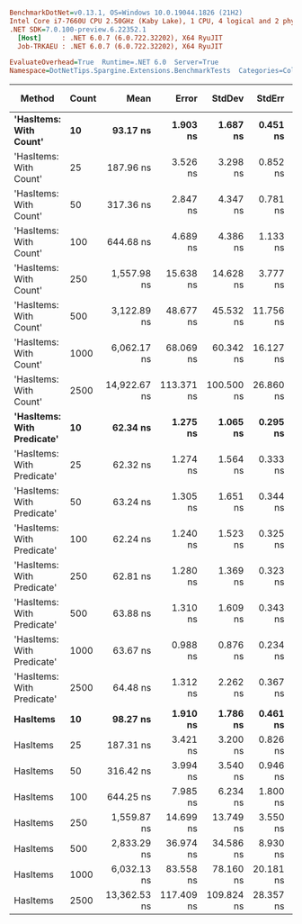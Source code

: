 ``` ini

BenchmarkDotNet=v0.13.1, OS=Windows 10.0.19044.1826 (21H2)
Intel Core i7-7660U CPU 2.50GHz (Kaby Lake), 1 CPU, 4 logical and 2 physical cores
.NET SDK=7.0.100-preview.6.22352.1
  [Host]     : .NET 6.0.7 (6.0.722.32202), X64 RyuJIT
  Job-TRKAEU : .NET 6.0.7 (6.0.722.32202), X64 RyuJIT

EvaluateOverhead=True  Runtime=.NET 6.0  Server=True  
Namespace=DotNetTips.Spargine.Extensions.BenchmarkTests  Categories=Collections  

```
|                     Method | Count |         Mean |      Error |     StdDev |    StdErr |          Min |           Q1 |       Median |           Q3 |          Max |         Op/s | CI99.9% Margin | Iterations | Kurtosis | MValue | Skewness | Rank | LogicalGroup | Baseline |  Gen 0 | Code Size | Allocated |
|--------------------------- |------ |-------------:|-----------:|-----------:|----------:|-------------:|-------------:|-------------:|-------------:|-------------:|-------------:|---------------:|-----------:|---------:|-------:|---------:|-----:|------------- |--------- |-------:|----------:|----------:|
|     **&#39;HasItems: With Count&#39;** |    **10** |     **93.17 ns** |   **1.903 ns** |   **1.687 ns** |  **0.451 ns** |     **90.48 ns** |     **92.23 ns** |     **92.68 ns** |     **94.23 ns** |     **96.43 ns** | **10,733,482.4** |      **1.9031 ns** |      **14.00** |    **2.167** |  **2.000** |   **0.4961** |    **2** |            ***** |       **No** | **0.0043** |     **218 B** |      **40 B** |
|     &#39;HasItems: With Count&#39; |    25 |    187.96 ns |   3.526 ns |   3.298 ns |  0.852 ns |    181.11 ns |    185.32 ns |    187.77 ns |    190.84 ns |    192.69 ns |  5,320,294.8 |      3.5261 ns |      15.00 |    2.029 |  2.000 |  -0.2725 |    4 |            * |       No | 0.0043 |     218 B |      40 B |
|     &#39;HasItems: With Count&#39; |    50 |    317.36 ns |   2.847 ns |   4.347 ns |  0.781 ns |    310.18 ns |    313.47 ns |    316.51 ns |    320.26 ns |    326.98 ns |  3,150,964.6 |      2.8469 ns |      31.00 |    2.542 |  2.000 |   0.6248 |    5 |            * |       No | 0.0043 |     218 B |      40 B |
|     &#39;HasItems: With Count&#39; |   100 |    644.68 ns |   4.689 ns |   4.386 ns |  1.133 ns |    635.22 ns |    642.29 ns |    645.67 ns |    648.04 ns |    649.75 ns |  1,551,165.7 |      4.6892 ns |      15.00 |    2.367 |  2.000 |  -0.7387 |    6 |            * |       No | 0.0038 |     218 B |      40 B |
|     &#39;HasItems: With Count&#39; |   250 |  1,557.98 ns |  15.638 ns |  14.628 ns |  3.777 ns |  1,534.88 ns |  1,546.47 ns |  1,560.14 ns |  1,569.32 ns |  1,576.91 ns |    641,857.2 |     15.6377 ns |      15.00 |    1.437 |  2.000 |  -0.2382 |    7 |            * |       No | 0.0038 |     218 B |      40 B |
|     &#39;HasItems: With Count&#39; |   500 |  3,122.89 ns |  48.677 ns |  45.532 ns | 11.756 ns |  3,057.57 ns |  3,088.09 ns |  3,124.80 ns |  3,151.48 ns |  3,207.54 ns |    320,215.8 |     48.6770 ns |      15.00 |    1.856 |  2.000 |   0.1699 |    9 |            * |       No | 0.0038 |     218 B |      40 B |
|     &#39;HasItems: With Count&#39; |  1000 |  6,062.17 ns |  68.069 ns |  60.342 ns | 16.127 ns |  5,967.27 ns |  6,022.29 ns |  6,067.12 ns |  6,125.33 ns |  6,132.66 ns |    164,957.6 |     68.0695 ns |      14.00 |    1.433 |  2.000 |  -0.1945 |   10 |            * |       No |      - |     218 B |      40 B |
|     &#39;HasItems: With Count&#39; |  2500 | 14,922.67 ns | 113.371 ns | 100.500 ns | 26.860 ns | 14,708.15 ns | 14,881.63 ns | 14,932.57 ns | 14,970.41 ns | 15,078.78 ns |     67,012.1 |    113.3706 ns |      14.00 |    2.475 |  2.000 |  -0.3449 |   12 |            * |       No |      - |     218 B |      40 B |
| **&#39;HasItems: With Predicate&#39;** |    **10** |     **62.34 ns** |   **1.275 ns** |   **1.065 ns** |  **0.295 ns** |     **60.13 ns** |     **62.08 ns** |     **62.29 ns** |     **63.10 ns** |     **64.47 ns** | **16,040,414.1** |      **1.2751 ns** |      **13.00** |    **2.876** |  **2.000** |  **-0.0712** |    **1** |            ***** |       **No** | **0.0044** |     **696 B** |      **40 B** |
| &#39;HasItems: With Predicate&#39; |    25 |     62.32 ns |   1.274 ns |   1.564 ns |  0.333 ns |     59.92 ns |     61.06 ns |     62.34 ns |     63.00 ns |     65.96 ns | 16,045,370.0 |      1.2736 ns |      22.00 |    2.946 |  2.000 |   0.5968 |    1 |            * |       No | 0.0044 |     696 B |      40 B |
| &#39;HasItems: With Predicate&#39; |    50 |     63.24 ns |   1.305 ns |   1.651 ns |  0.344 ns |     59.99 ns |     62.18 ns |     63.20 ns |     64.21 ns |     66.53 ns | 15,811,850.0 |      1.3053 ns |      23.00 |    2.208 |  2.000 |  -0.0061 |    1 |            * |       No | 0.0043 |     696 B |      40 B |
| &#39;HasItems: With Predicate&#39; |   100 |     62.24 ns |   1.240 ns |   1.523 ns |  0.325 ns |     60.25 ns |     61.08 ns |     61.84 ns |     63.05 ns |     65.72 ns | 16,065,548.7 |      1.2400 ns |      22.00 |    2.682 |  2.000 |   0.7782 |    1 |            * |       No | 0.0043 |     696 B |      40 B |
| &#39;HasItems: With Predicate&#39; |   250 |     62.81 ns |   1.280 ns |   1.369 ns |  0.323 ns |     60.78 ns |     61.64 ns |     63.15 ns |     63.95 ns |     65.00 ns | 15,920,330.4 |      1.2797 ns |      18.00 |    1.475 |  2.000 |  -0.0776 |    1 |            * |       No | 0.0044 |     696 B |      40 B |
| &#39;HasItems: With Predicate&#39; |   500 |     63.88 ns |   1.310 ns |   1.609 ns |  0.343 ns |     62.11 ns |     62.52 ns |     63.65 ns |     64.35 ns |     67.72 ns | 15,654,386.9 |      1.3102 ns |      22.00 |    3.131 |  2.000 |   1.0283 |    1 |            * |       No | 0.0043 |     696 B |      40 B |
| &#39;HasItems: With Predicate&#39; |  1000 |     63.67 ns |   0.988 ns |   0.876 ns |  0.234 ns |     62.03 ns |     63.08 ns |     63.60 ns |     64.25 ns |     65.00 ns | 15,705,853.3 |      0.9885 ns |      14.00 |    1.899 |  2.000 |  -0.1393 |    1 |            * |       No | 0.0043 |     696 B |      40 B |
| &#39;HasItems: With Predicate&#39; |  2500 |     64.48 ns |   1.312 ns |   2.262 ns |  0.367 ns |     61.19 ns |     62.89 ns |     64.04 ns |     65.92 ns |     70.60 ns | 15,508,895.0 |      1.3116 ns |      38.00 |    3.112 |  2.000 |   0.8290 |    1 |            * |       No | 0.0043 |     696 B |      40 B |
|                   **HasItems** |    **10** |     **98.27 ns** |   **1.910 ns** |   **1.786 ns** |  **0.461 ns** |     **95.71 ns** |     **97.06 ns** |     **97.89 ns** |     **99.49 ns** |    **102.05 ns** | **10,176,563.1** |      **1.9097 ns** |      **15.00** |    **2.094** |  **2.000** |   **0.3696** |    **3** |            ***** |       **No** | **0.0043** |     **217 B** |      **40 B** |
|                   HasItems |    25 |    187.31 ns |   3.421 ns |   3.200 ns |  0.826 ns |    182.56 ns |    184.43 ns |    187.52 ns |    189.71 ns |    192.99 ns |  5,338,815.9 |      3.4209 ns |      15.00 |    1.590 |  2.000 |   0.2046 |    4 |            * |       No | 0.0043 |     217 B |      40 B |
|                   HasItems |    50 |    316.42 ns |   3.994 ns |   3.540 ns |  0.946 ns |    311.06 ns |    313.27 ns |    316.34 ns |    319.64 ns |    321.52 ns |  3,160,382.4 |      3.9936 ns |      14.00 |    1.552 |  2.000 |   0.1195 |    5 |            * |       No | 0.0043 |     217 B |      40 B |
|                   HasItems |   100 |    644.25 ns |   7.985 ns |   6.234 ns |  1.800 ns |    630.91 ns |    640.73 ns |    644.89 ns |    648.08 ns |    654.25 ns |  1,552,191.9 |      7.9851 ns |      12.00 |    2.553 |  2.000 |  -0.4455 |    6 |            * |       No | 0.0038 |     217 B |      40 B |
|                   HasItems |   250 |  1,559.87 ns |  14.699 ns |  13.749 ns |  3.550 ns |  1,538.07 ns |  1,551.02 ns |  1,560.44 ns |  1,571.17 ns |  1,578.33 ns |    641,081.1 |     14.6988 ns |      15.00 |    1.613 |  2.000 |  -0.3150 |    7 |            * |       No | 0.0038 |     217 B |      40 B |
|                   HasItems |   500 |  2,833.29 ns |  36.974 ns |  34.586 ns |  8.930 ns |  2,798.80 ns |  2,803.66 ns |  2,828.53 ns |  2,859.43 ns |  2,901.08 ns |    352,946.1 |     36.9743 ns |      15.00 |    1.848 |  2.000 |   0.6148 |    8 |            * |       No | 0.0038 |     217 B |      40 B |
|                   HasItems |  1000 |  6,032.13 ns |  83.558 ns |  78.160 ns | 20.181 ns |  5,886.43 ns |  5,980.16 ns |  6,039.61 ns |  6,104.80 ns |  6,132.08 ns |    165,778.9 |     83.5580 ns |      15.00 |    1.699 |  2.000 |  -0.2664 |   10 |            * |       No |      - |     217 B |      40 B |
|                   HasItems |  2500 | 13,362.53 ns | 117.409 ns | 109.824 ns | 28.357 ns | 13,162.16 ns | 13,321.30 ns | 13,344.65 ns | 13,420.11 ns | 13,553.48 ns |     74,836.1 |    117.4090 ns |      15.00 |    2.185 |  2.000 |   0.1314 |   11 |            * |       No |      - |     217 B |      40 B |
